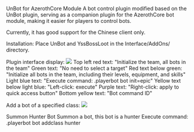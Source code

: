 UnBot for AzerothCore Module
A bot control plugin modified based on the UnBot plugin, serving as a companion plugin for the AzerothCore bot module, making it easier for players to control bots.

Currently, it has good support for the Chinese client only.

Installation: Place UnBot and YssBossLoot in the Interface/AddOns/ directory.

Plugin interface display:
![](docs/display.png)
Top left red text: "Initialize the team, all bots in the team"
Green text: "No need to select a target"
Red text below green: "Initialize all bots in the team, including their levels, equipment, and skills"
Light blue text: "Execute command: .playerbot bot init=epic"
Yellow text below light blue: "Left-click: execute"
Purple text: "Right-click: apply to quick access button"
Bottom yellow text: "Bot command ID"

Add a bot of a specified class:
![](docs/addclass.png)

Summon Hunter Bot
Summon a bot, this bot is a hunter
Execute command: .playerbot bot addclass hunter
